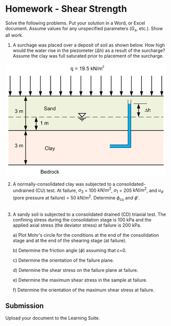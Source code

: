 # Homework - Shear Strength

Solve the following problems. Put your solution in a Word, or Excel document. Assume values for any unspecified parameters ($G_s$, etc.). Show all work.

1. A surchage was placed over a deposit of soil as shown below. How high would the water rise in the piezometer (Δh) as a result of the surcharge? Assume the clay was full saturated prior to placement of the surcharge.

![surcharge.png](surcharge.png)

2. A normally-consolidated clay was subjected to a consolidated-undrained (CU) test. At failure, $σ_3$ = 100 $kN/m^2$, $σ_1$ = 205 $kN/m^2$, and $u_d$ (pore pressure at failure) = 50 $kN/m^2$. Determine $\phi_{cu}$ and $\phi'$.<br><br>

3. A sandy soil is subjected to a consolidated drained (CD) triaxial test. The confining stress during the consolidation stage is 100 kPa and the applied axial stress (the deviator stress) at failure is 200 kPa.

    a) Plot Mohr's circle for the conditions at the end of the consolidation stage and at the end of the shearing stage (at failure).
    
    b) Determine the friction angle ($\phi$) assuming that c=0.
    
    c) Determine the orientation of the failure plane.
    
    d) Determine the shear stress on the failure plane at failure.
    
    e) Determine the maximum shear stress in the sample at failure.
    
    f) Determine the orientation of the maximum shear stress at failure.

## Submission

Upload your document to the Learning Suite. 